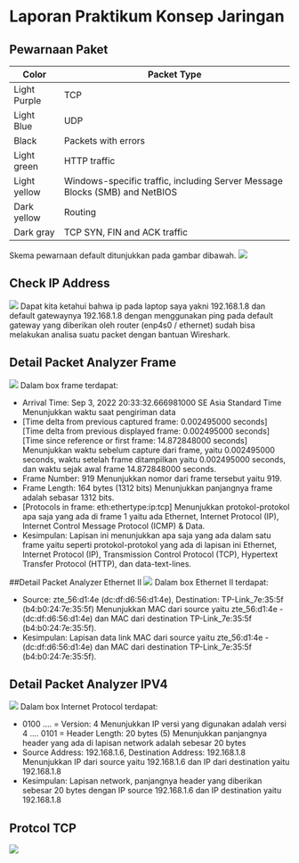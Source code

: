 # Laporan Praktikum Konsep Jaringan
## Pewarnaan Paket
| Color | Packet Type |
| ------ | ------ |
| Light Purple | TCP |
| Light Blue | UDP |
| Black | Packets with errors |
| Light green | HTTP traffic |
| Light yellow | Windows-specific traffic, including Server Message Blocks (SMB) and NetBIOS |
| Dark yellow | Routing |
| Dark gray | TCP SYN, FIN and ACK traffic |

Skema pewarnaan default ditunjukkan pada gambar dibawah.
![](https://www.wireshark.org/docs/wsug_html_chunked/wsug_graphics/ws-coloring-rules-dialog.png)

## Check IP Address
![](https://i.ibb.co/ccqScFP/Whats-App-Image-2022-09-03-at-20-41-54.jpg)
Dapat kita ketahui bahwa ip pada laptop saya yakni 192.168.1.8 dan default gatewaynya 192.168.1.8 dengan menggunakan ping pada default gateway yang diberikan oleh router (enp4s0 / ethernet) sudah bisa melakukan analisa suatu packet dengan bantuan Wireshark.

## Detail Packet Analyzer Frame
![](https://i.ibb.co/Z1n1r2L/Whats-App-Image-2022-09-03-at-20-54-18.jpg)
Dalam box frame terdapat:
 - Arrival Time: Sep  3, 2022 20:33:32.666981000 SE Asia Standard Time Menunjukkan waktu saat pengiriman data
 - [Time delta from previous captured frame: 0.002495000 seconds] [Time delta from previous displayed frame: 0.002495000 seconds] [Time since reference or first frame: 14.872848000 seconds] Menunjukkan waktu sebelum capture dari frame, yaitu 0.002495000 seconds, waktu setelah frame ditampilkan yaitu 0.002495000 seconds, dan waktu sejak awal frame 14.872848000 seconds.
 - Frame Number: 919 Menunjukkan nomor dari frame tersebut yaitu 919.
 - Frame Length: 164 bytes (1312 bits) Menunjukkan panjangnya frame adalah sebasar 1312 bits.
 - [Protocols in frame: eth:ethertype:ip:tcp] Menunjukkan protokol-protokol apa saja yang ada di frame 1 yaitu ada Ethernet, Internet Protocol (IP), Internet Control Message Protocol (ICMP) & Data.
 - Kesimpulan: Lapisan ini menunjukkan apa saja yang ada dalam satu frame yaitu seperti protokol-protokol yang ada di lapisan ini Ethernet, Internet Protocol (IP), Transmission Control Protocol (TCP), Hypertext Transfer Protocol (HTTP), dan data-text-lines.

##Detail Packet Analyzer Ethernet II
![](https://i.ibb.co/X812Yvk/Whats-App-Image-2022-09-03-at-21-09-11.jpg)
Dalam box Ethernet II terdapat:

 - Source: zte_56:d1:4e (dc:df:d6:56:d1:4e), Destination: TP-Link_7e:35:5f (b4:b0:24:7e:35:5f) Menunjukkan MAC dari source yaitu zte_56:d1:4e  -  (dc:df:d6:56:d1:4e) dan MAC dari destination TP-Link_7e:35:5f (b4:b0:24:7e:35:5f).
 - Kesimpulan: Lapisan data link MAC dari source yaitu zte_56:d1:4e  -  (dc:df:d6:56:d1:4e) dan MAC dari destination TP-Link_7e:35:5f (b4:b0:24:7e:35:5f).

## Detail Packet Analyzer IPV4
![](https://i.ibb.co/8xxNxfC/Whats-App-Image-2022-09-03-at-21-20-42.jpg)
Dalam box Internet Protocol terdapat:
 - 0100 .... = Version: 4 Menunjukkan IP versi yang digunakan adalah versi 4
.... 0101 = Header Length: 20 bytes (5) Menunjukkan panjangnya header yang ada di lapisan network adalah sebesar 20 bytes
 - Source Address: 192.168.1.6, Destination Address: 192.168.1.8 Menunjukkan IP dari source yaitu 192.168.1.6 dan IP dari destination yaitu 192.168.1.8
 - Kesimpulan: Lapisan network, panjangnya header yang diberikan sebesar 20 bytes dengan IP source 192.168.1.6 dan IP destination yaitu 192.168.1.8

## Protcol TCP
![](https://i.ibb.co/3C3jSSm/Whats-App-Image-2022-09-03-at-21-28-31.jpg)

